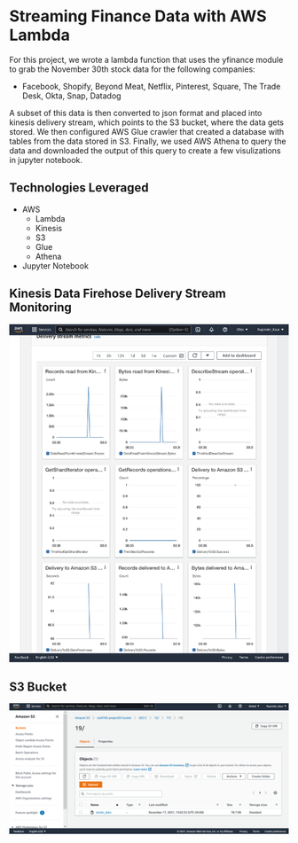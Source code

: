 # Streaming Finance Data with AWS Lambda
For this project, we wrote a lambda function that uses the yfinance module to grab the November 30th stock data for the following companies:
- Facebook, Shopify, Beyond Meat, Netflix, Pinterest, Square, The Trade Desk, Okta, Snap, Datadog 

A subset of this data is then converted to json format and placed into kinesis delivery stream, which points to the S3 bucket, where the data gets stored. We then configured AWS Glue crawler that created a database with tables from the data stored in S3. Finally, we used AWS Athena to query the data and downloaded the output of this query to create a few visulizations in jupyter notebook.

## Technologies Leveraged
- AWS
    - Lambda
    - Kinesis
    - S3
    - Glue
    - Athena
- Jupyter Notebook

## Kinesis Data Firehose Delivery Stream Monitoring
![Stream Monitoring](assets/Kinesis_config.jpg)

## S3 Bucket
![Bucket](assets/screenshot_of_s3_bucket.png)

